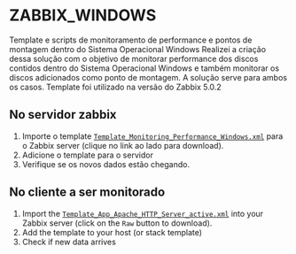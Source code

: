 # ZABBIX_WINDOWS
Template e scripts de monitoramento de performance e pontos de montagem dentro do Sistema Operacional Windows
Realizei a criação dessa solução com o objetivo de monitorar performance dos discos contidos dentro do Sistema Operacional Windows e 
também monitorar os discos adicionados como ponto de montagem. A solução serve para ambos os casos.
Template foi utilizado na versão do Zabbix 5.0.2

## No servidor zabbix
1. Importe o template
   [`Template_Monitoring_Performance_Windows.xml`](Template_Monitoring_Performance_Windows.xml)
   para o Zabbix server (clique no link ao lado para download).
2. Adicione o template para o servidor
3. Verifique se os novos dados estão chegando.



## No cliente a ser monitorado

1. Import the [`Template_App_Apache_HTTP_Server_active.xml`](Template_App_Apache_HTTP_Server_active.xml)
   into your Zabbix server (click on the `Raw` button to download).
2. Add the template to your host (or stack template)
3. Check if new data arrives

